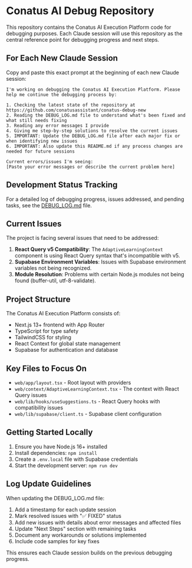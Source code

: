 # Conatus AI Debug Repository

This repository contains the Conatus AI Execution Platform code for debugging purposes. Each Claude session will use this repository as the central reference point for debugging progress and next steps.

## For Each New Claude Session

Copy and paste this exact prompt at the beginning of each new Claude session:

```
I'm working on debugging the Conatus AI Execution Platform. Please help me continue the debugging process by:

1. Checking the latest state of the repository at https://github.com/conatusassistant/conatus-debug-new
2. Reading the DEBUG_LOG.md file to understand what's been fixed and what still needs fixing
3. Reading any error messages I provide
4. Giving me step-by-step solutions to resolve the current issues
5. IMPORTANT: Update the DEBUG_LOG.md file after each major fix or when identifying new issues
6. IMPORTANT: Also update this README.md if any process changes are needed for future sessions

Current errors/issues I'm seeing:
[Paste your error messages or describe the current problem here]
```

## Development Status Tracking

For a detailed log of debugging progress, issues addressed, and pending tasks, see the [DEBUG_LOG.md](./DEBUG_LOG.md) file.

## Current Issues

The project is facing several issues that need to be addressed:

1. **React Query v5 Compatibility**: The `AdaptiveLearningContext` component is using React Query syntax that's incompatible with v5.
2. **Supabase Environment Variables**: Issues with Supabase environment variables not being recognized.
3. **Module Resolution**: Problems with certain Node.js modules not being found (buffer-util, utf-8-validate).

## Project Structure

The Conatus AI Execution Platform consists of:

- Next.js 13+ frontend with App Router
- TypeScript for type safety
- TailwindCSS for styling
- React Context for global state management
- Supabase for authentication and database

## Key Files to Focus On

- `web/app/layout.tsx` - Root layout with providers
- `web/context/AdaptiveLearningContext.tsx` - The context with React Query issues
- `web/lib/hooks/useSuggestions.ts` - React Query hooks with compatibility issues
- `web/lib/supabase/client.ts` - Supabase client configuration

## Getting Started Locally

1. Ensure you have Node.js 16+ installed
2. Install dependencies: `npm install`
3. Create a `.env.local` file with Supabase credentials
4. Start the development server: `npm run dev`

## Log Update Guidelines

When updating the DEBUG_LOG.md file:

1. Add a timestamp for each update session
2. Mark resolved issues with "✅ FIXED" status
3. Add new issues with details about error messages and affected files
4. Update "Next Steps" section with remaining tasks
5. Document any workarounds or solutions implemented
6. Include code samples for key fixes

This ensures each Claude session builds on the previous debugging progress.
